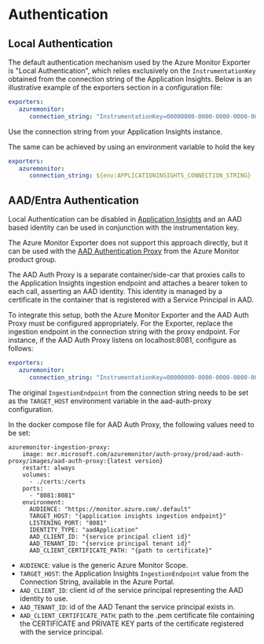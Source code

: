 # Authentication

## Local Authentication

The default authentication mechanism used by the Azure Monitor Exporter is "Local Authentication", which relies exclusively on the `InstrumentationKey` obtained from the connection string of the Application Insights. Below is an illustrative example of the exporters section in a configuration file:

```yaml
exporters:
   azuremonitor:
      connection_string: "InstrumentationKey=00000000-0000-0000-0000-000000000000;IngestionEndpoint=https://ingestion.azuremonitor.com/"
```

Use the connection string from your Application Insights instance.

The same can be achieved by using an environment variable to hold the key

```yaml
exporters:
   azuremonitor:
      connection_string: ${env:APPLICATIONINSIGHTS_CONNECTION_STRING}
```

## AAD/Entra Authentication

Local Authentication can be disabled in [Application Insights](https://learn.microsoft.com/en-us/azure/azure-monitor/app/azure-ad-authentication) and an AAD based identity can be used in conjunction with the instrumentation key.

The Azure Monitor Exporter does not support this approach directly, but it can be used with the [AAD Authentication Proxy](https://github.com/Azure/aad-auth-proxy) from the Azure Monitor product group.

The AAD Auth Proxy is a separate container/side-car that proxies calls to the Application Insights ingestion endpoint and attaches a bearer token to each call, asserting an AAD identity. This identity is managed by a certificate in the container that is registered with a Service Principal in AAD.

To integrate this setup, both the Azure Monitor Exporter and the AAD Auth Proxy must be configured appropriately. For the Exporter, replace the ingestion endpoint in the connection string with the proxy endpoint. For instance, if the AAD Auth Proxy listens on localhost:8081, configure as follows:

```yaml
exporters:
   azuremonitor:
      connection_string: "InstrumentationKey=00000000-0000-0000-0000-000000000000;IngestionEndpoint=http://localhost:8081"
```

The original `IngestionEndpoint` from the connection string needs to be set as the `TARGET_HOST` environment variable in the aad-auth-proxy configuration.

In the docker compose file for AAD Auth Proxy, the following values need to be set:

```docker
azuremonitor-ingestion-proxy:
    image: mcr.microsoft.com/azuremonitor/auth-proxy/prod/aad-auth-proxy/images/aad-auth-proxy:{latest version}
    restart: always
    volumes:
      - ./certs:/certs
    ports:
      - "8081:8081"
    environment:
      AUDIENCE: "https://monitor.azure.com/.default"
      TARGET_HOST: "{application insights ingestion endpoint}"
      LISTENING_PORT: "8081"
      IDENTITY_TYPE: "aadApplication"
      AAD_CLIENT_ID: "{service principal client id}"
      AAD_TENANT_ID: "{service principal tenant id}"
      AAD_CLIENT_CERTIFICATE_PATH: "{path to certificate}"
```

- `AUDIENCE`: value is the generic Azure Monitor Scope.
- `TARGET_HOST`: the Application Insights `IngestionEndpoint` value from the Connection String, available in the Azure Portal.
- `AAD_CLIENT_ID`: client id of the service principal representing the AAD identity to use.
- `AAD_TENANT_ID`: id of the AAD Tenant the service principal exists in.
- `AAD_CLIENT_CERTIFICATE_PATH`: path to the .pem certificate file containing the CERTIFICATE and PRIVATE KEY parts of the certificate registered with the service principal.


